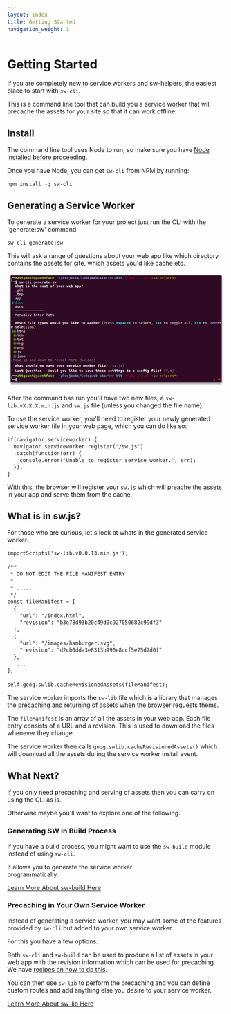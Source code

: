 ```yaml
---
layout: index
title: Getting Started
navigation_weight: 1
---
```


# Getting Started

If you are completely new to service workers and sw-helpers,
the easiest place to start with `sw-cli`.

This is a command line tool that can build you a service
worker that will precache the assets for your site so that
it can work offline.

## Install

The command line tool uses Node to run, so make sure you
have [Node installed before proceeding](https://nodejs.org/en/).

Once you have Node, you can get `sw-cli` from NPM by running:

```
npm install -g sw-cli
```

## Generating a Service Worker

To generate a service worker for your project just run
the CLI with the 'generate:sw' command.

```
sw-cli generate:sw
```

This will ask a range of questions about your web app like
which directory contains the assets for site, which assets
you'd like cache etc.

![Screenshot of the sw-cli command.](./images/sw-cli-questions.png)

After the command has run you'll have two new files, a
`sw-lib.vX.X.X.min.js` and `sw.js` file (unless you changed
the file name).

To use the service worker, you'll need to register your
newly generated service worker file in your web page,
which you can do like so:

```
if(navigator.serviceworker) {
  navigator.serviceworker.register('/sw.js')
  .catch(function(err) {
    console.error('Unable to register service worker.', err);
  });
}
```

With this, the browser will register your `sw.js` which
will preache the assets in your app and serve them
from the cache.

## What is in sw.js?

For those who are curious, let's look at whats in the
generated service worker.

```
importScripts('sw-lib.v0.0.13.min.js');

/**
 * DO NOT EDIT THE FILE MANIFEST ENTRY
 *
 * .....
 */
const fileManifest = [
  {
    "url": "/index.html",
    "revision": "b3e78d93b20c49d0c927050682c99df3"
  },
  {
    "url": "/images/hamburger.svg",
    "revision": "d2cb0dda3e8313b990e8dcf5e25d2d0f"
  },
  ....
];

self.goog.swlib.cacheRevisionedAssets(fileManifest);
```

The service worker imports the `sw-lib` file which is
a library that manages the precaching and returning
of assets when the browser requests thems.

The `fileManifest` is an array of all the assets in your
web app. Each file entry consists of a URL and a revision.
This is used to download the files whenever they change.

The service worker then calls
`goog.swlib.cacheRevisionedAssets()` which will download
all the assets during the service worker install event.

## What Next?

If you only need precaching and serving of assets then
you can carry on using the CLI as is.

Otherwise maybe you'll want to explore one of the following.

### Generating SW in Build Process

If you have a build process, you might want to use the
`sw-build` module instead of using `sw-cli`.

It allows you to generate the service worker  
programmatically.

[Learn More About sw-build Here](.)

### Precaching in Your Own Service Worker

Instead of generating a service worker, you may want some
of the features provided by `sw-cli` but added to your
own service worker.

For this you have a few options.

Both `sw-cli` and `sw-build` can be used to produce a
list of assets in your web app with the revision
information which can be used for precaching. We have
[recipes on how to do this](.).

You can then use `sw-lib` to perform the precaching and
you can define custom routes and add anything else you
desire to your service worker.

[Learn More About sw-lib Here](.)
